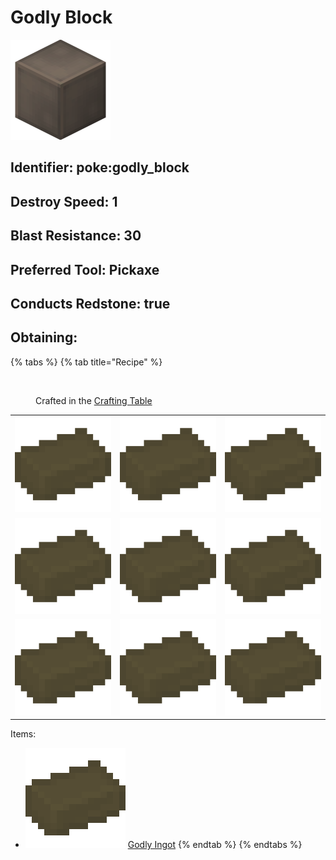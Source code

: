 # Godly Block

![](https://github.com/ItsMePok/PFE/blob/wikiAssets/blockRenders/GodlyBlock.png?raw=true)

## Identifier: poke:godly\_block <a href="#identifier" id="identifier"></a>

## Destroy Speed: 1

## Blast Resistance: 30

## Preferred Tool: Pickaxe

## Conducts Redstone: true

## Obtaining:

{% tabs %}
{% tab title="Recipe" %}
<figure><img src="https://minecraft.wiki/images/thumb/Crafting_Table_JE4_BE3.png/150px-Crafting_Table_JE4_BE3.png?5767f" alt=""><figcaption><p>Crafted in the <a href="https://minecraft.wiki/w/Crafting_Table">Crafting Table</a></p></figcaption></figure>

|                                                                                                 |                                                                                                  |                                                                                                 |
| :---------------------------------------------------------------------------------------------: | :----------------------------------------------------------------------------------------------: | :---------------------------------------------------------------------------------------------: |
| ![Godly Ingot](https://github.com/ItsMePok/PFE/blob/wikiAssets/wikiMain/godly_ingot.png?raw=true) |  ![Godly Ingot](https://github.com/ItsMePok/PFE/blob/wikiAssets/wikiMain/godly_ingot.png?raw=true) | ![Godly Ingot](https://github.com/ItsMePok/PFE/blob/wikiAssets/wikiMain/godly_ingot.png?raw=true) |
| ![Godly Ingot](https://github.com/ItsMePok/PFE/blob/wikiAssets/wikiMain/godly_ingot.png?raw=true) |  ![Godly Ingot](https://github.com/ItsMePok/PFE/blob/wikiAssets/wikiMain/godly_ingot.png?raw=true) | ![Godly Ingot](https://github.com/ItsMePok/PFE/blob/wikiAssets/wikiMain/godly_ingot.png?raw=true) |
| ![Godly Ingot](https://github.com/ItsMePok/PFE/blob/wikiAssets/wikiMain/godly_ingot.png?raw=true) |  ![Godly Ingot](https://github.com/ItsMePok/PFE/blob/wikiAssets/wikiMain/godly_ingot.png?raw=true) | ![Godly Ingot](https://github.com/ItsMePok/PFE/blob/wikiAssets/wikiMain/godly_ingot.png?raw=true) |

Items:

* <img src="https://github.com/ItsMePok/PFE/blob/wikiAssets/wikiMain/godly_ingot.png?raw=true" alt="Godly Ingot" data-size="line"> [Godly Ingot](../../items/ingots/godly-ingot.md)
{% endtab %}
{% endtabs %}
